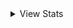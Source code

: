 
<!--

<p display="flex">
  <a href="https://www.linkedin.com/in/axyut/" target="_blank"><img 
      src="https://raw.githubusercontent.com/rahuldkjain/github-profile-readme-generator/master/src/images/icons/Social/linked-in-alt.svg"
      alt="axyut" height="30" width="40" /></a>

 <a href="https://twitter.com/achyut_koirala_" target="_blank"><img
      src="https://raw.githubusercontent.com/rahuldkjain/github-profile-readme-generator/master/src/images/icons/Social/twitter.svg"
      alt="axyut" height="30" width="40" /></a>
</p>
![github contribution grid snake animation](https://raw.githubusercontent.com/axyut/axyut/output/github-contribution-grid-snake-dark.svg#gh-dark-mode-only)
-->

<details>
<summary>View Stats</summary>
  <!--
![Github stats](https://github-stats-alpha.vercel.app/api?username=axyut&cc=22272e&tc=ffffff&ic=fff&bc=0d1117&show_icons=true)
![visit count](https://visitcount.itsvg.in/api?id=axyut&icon=5&color=1)
![](https://github-profile-summary-cards.vercel.app/api/cards/profile-details?username=axyut&theme=vue)
-->
<picture>
  <source
    media="(prefers-color-scheme: dark)"
    srcset="https://raw.githubusercontent.com/axyut/axyut/output/github-contribution-grid-snake-dark.svg"
  />
  <source
    media="(prefers-color-scheme: light)"
    srcset="https://raw.githubusercontent.com/axyut/axyut/output/github-contribution-grid-snake.svg"
  />
  <img
    alt="github contribution grid snake animation"
    src="https://raw.githubusercontent.com/axyut/axyut/output/github-contribution-grid-snake.svg"
  />
</picture>

</details>


<!--
<a href="https://github.com/axyut">
    <img src="https://github-stats-alpha.vercel.app/api?username=axyut&cc=22272e&tc=ffffff&ic=fff&bc=0d1117&show_icons=true">
</a>
<a href="https://github.com/axyut">
<img src="http://github-profile-summary-cards.vercel.app/api/cards/profile-details?username=axyut&theme=dracula&bg_color=0d1117"/>
</a>
<p>&nbsp;<img align="center" src="https://github-readme-stats.vercel.app/api?username=axyut&show_icons=true&locale=en&bg_color=0d1117&text_color=ffffff&repo=convoychat"
    alt="achyut koirala github stats" /></p>
-->
<br>
<!--
<picture>
  <source media="(prefers-color-scheme: dark)" srcset="https://raw.githubusercontent.com/axyut/axyut/output/github-contribution-grid-snake-dark.svg">
  <source media="(prefers-color-scheme: light)" srcset="https://raw.githubusercontent.com/axyut/axyut/output/github-contribution-grid-snake.svg">
  <img alt="github contribution grid snake animation" src="https://raw.githubusercontent.com/axyut/axyut/output/github-contribution-grid-snake.svg">
</picture>
-->
